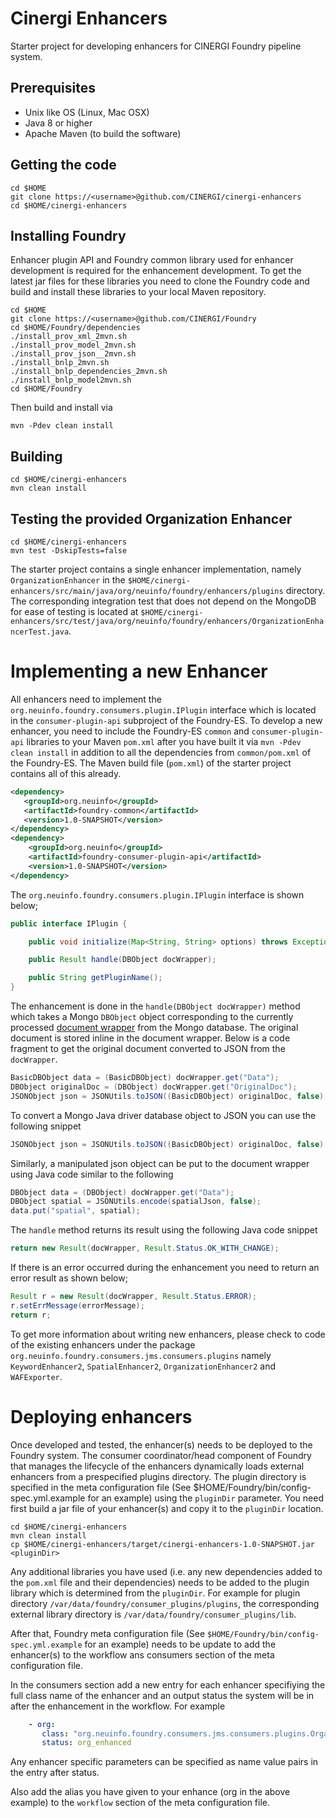 Cinergi Enhancers
=================

Starter project for developing enhancers for CINERGI Foundry pipeline system.

Prerequisites
-------------

* Unix like OS (Linux, Mac OSX)
* Java 8 or higher
* Apache Maven (to build the software)


Getting the code
----------------

    cd $HOME
    git clone https://<username>@github.com/CINERGI/cinergi-enhancers
    cd $HOME/cinergi-enhancers

Installing Foundry 
------------------

Enhancer plugin API and Foundry common library used for enhancer development is required for the enhancement development. To get the latest jar files for these libraries you need to clone the Foundry code and build and install these libraries to your local Maven repository.

    cd $HOME
    git clone https://<username>@github.com/CINERGI/Foundry
    cd $HOME/Foundry/dependencies
    ./install_prov_xml_2mvn.sh
    ./install_prov_model_2mvn.sh
    ./install_prov_json__2mvn.sh
    ./install_bnlp_2mvn.sh
    ./install_bnlp_dependencies_2mvn.sh
    ./install_bnlp_model2mvn.sh
    cd $HOME/Foundry

Then build and install via

    mvn -Pdev clean install

Building
--------

    cd $HOME/cinergi-enhancers
    mvn clean install


Testing the provided Organization Enhancer
------------------------------------------

    cd $HOME/cinergi-enhancers
    mvn test -DskipTests=false

The starter project contains a single enhancer implementation, namely `OrganizationEnhancer` in the `$HOME/cinergi-enhancers/src/main/java/org/neuinfo/foundry/enhancers/plugins` directory.
The corresponding integration test that does not depend on the MongoDB for ease of testing is located at `$HOME/cinergi-enhancers/src/test/java/org/neuinfo/foundry/enhancers/OrganizationEnhancerTest.java`.

# Implementing a new Enhancer

All enhancers need to implement the `org.neuinfo.foundry.consumers.plugin.IPlugin` interface which is located 
in the `consumer-plugin-api` subproject of the Foundry-ES. To develop a new enhancer, you need to include 
the Foundry-ES `common` and `consumer-plugin-api` libraries to your Maven `pom.xml` after you have built it 
via `mvn -Pdev clean install` in addition to all the dependencies from `common/pom.xml` of the Foundry-ES. The Maven build file (`pom.xml`) of the 
starter project contains all of this already.

```xml
<dependency>
   <groupId>org.neuinfo</groupId>
   <artifactId>foundry-common</artifactId>
   <version>1.0-SNAPSHOT</version>
</dependency>
<dependency>
    <groupId>org.neuinfo</groupId>
    <artifactId>foundry-consumer-plugin-api</artifactId>
    <version>1.0-SNAPSHOT</version>
</dependency>

```

The `org.neuinfo.foundry.consumers.plugin.IPlugin` interface is shown below; 

```java
public interface IPlugin {

    public void initialize(Map<String, String> options) throws Exception;

    public Result handle(DBObject docWrapper);

    public String getPluginName();
}
```

The enhancement is done in the `handle(DBObject docWrapper)` method which takes a Mongo `DBObject` 
object corresponding to the currently processed [document wrapper](doc/doc_ingestion.md) from the Mongo database. 
The original document is stored inline in the document wrapper. 
Below is a code fragment to get the original document converted to JSON from the `docWrapper`.

```java
BasicDBObject data = (BasicDBObject) docWrapper.get("Data");
DBObject originalDoc = (DBObject) docWrapper.get("OriginalDoc");
JSONObject json = JSONUtils.toJSON((BasicDBObject) originalDoc, false);

```

To convert a Mongo Java driver database object to JSON you can use the following snippet

```java
JSONObject json = JSONUtils.toJSON((BasicDBObject) originalDoc, false);
```

Similarly, a manipulated json object can be put to the document wrapper using Java code similar to the following

```java
DBObject data = (DBObject) docWrapper.get("Data");
DBObject spatial = JSONUtils.encode(spatialJson, false);
data.put("spatial", spatial);
```

The `handle` method returns its result using the following Java code snippet

```java
return new Result(docWrapper, Result.Status.OK_WITH_CHANGE);
```

If there is an error occurred during the enhancement you need to return an error result as shown below;

```java
Result r = new Result(docWrapper, Result.Status.ERROR);
r.setErrMessage(errorMessage);
return r;
```

To get more information about writing new enhancers, please check to code of the existing enhancers under the 
package `org.neuinfo.foundry.consumers.jms.consumers.plugins` namely 
`KeywordEnhancer2`, `SpatialEnhancer2`, `OrganizationEnhancer2` and `WAFExporter`.

# Deploying enhancers

Once developed and tested, the enhancer(s) needs to be deployed to the Foundry system. The consumer coordinator/head component of Foundry that manages the lifecycle of the enhancers dynamically loads external enhancers from a prespecified plugins directory. The plugin directory is specified in the meta configuration file (See $HOME/Foundry/bin/config-spec.yml.example for an example) using the `pluginDir` parameter. 
You need first build a jar file of your enhancer(s) and copy it to the `pluginDir` location. 

    cd $HOME/cinergi-enhancers
    mvn clean install
    cp $HOME/cinergi-enhancers/target/cinergi-enhancers-1.0-SNAPSHOT.jar <pluginDir>

Any additional libraries you have used (i.e. any new dependencies added to the `pom.xml` file and their dependencies) needs to be added to the plugin library which is determined from the `pluginDir`. For example for plugin directory `/var/data/foundry/consumer_plugins/plugins`, the corresponding external library directory is `/var/data/foundry/consumer_plugins/lib`.

After that, Foundry meta configuration file (See `$HOME/Foundry/bin/config-spec.yml.example` for an example) needs to be update to add the enhancer(s) to the 
workflow ans consumers section of the meta configuration file. 

In the consumers section add a new entry for each enhancer specifiying the full class name of the enhancer and an output status the system will be in after the enhancement in the workflow. For example

```YAML
    - org:
       class: "org.neuinfo.foundry.consumers.jms.consumers.plugins.OrganizationEnhancer2"
       status: org_enhanced

```
Any enhancer specific parameters can be specified as name value pairs in the entry after status.

Also add the alias you have given to your enhance (org in the above example) to the `workflow` section of the meta configuration file.


    






